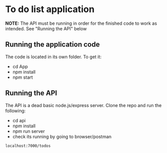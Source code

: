 # To do list application

**NOTE:** The API must be running in order for the finished code to work as intended. See "Running the API" below

## Running the application code

The code is located in its own folder. To get it:

- cd App
- npm install
- npm start

## Running the API

The API is a dead basic node.js/express server. Clone the repo and run the following:

- cd api
- npm install
- npm run server
- check its running by going to browser/postman

```
localhost:7000/todos

```
